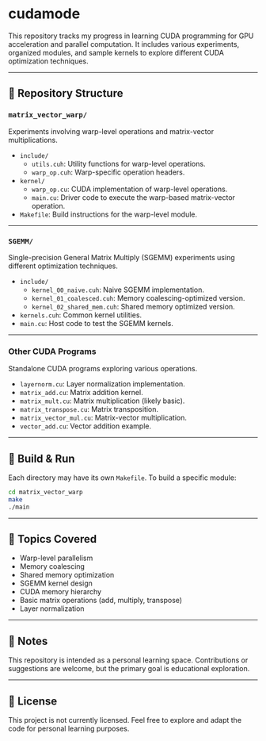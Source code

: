 # cudamode

This repository tracks my progress in learning CUDA programming for GPU acceleration and parallel computation. It includes various experiments, organized modules, and sample kernels to explore different CUDA optimization techniques.

---

## 📁 Repository Structure

### `matrix_vector_warp/`

Experiments involving warp-level operations and matrix-vector multiplications.

- `include/`
  - `utils.cuh`: Utility functions for warp-level operations.
  - `warp_op.cuh`: Warp-specific operation headers.
- `kernel/`
  - `warp_op.cu`: CUDA implementation of warp-level operations.
  - `main.cu`: Driver code to execute the warp-based matrix-vector operation.
- `Makefile`: Build instructions for the warp-level module.

---

### `SGEMM/`

Single-precision General Matrix Multiply (SGEMM) experiments using different optimization techniques.

- `include/`
  - `kernel_00_naive.cuh`: Naive SGEMM implementation.
  - `kernel_01_coalesced.cuh`: Memory coalescing-optimized version.
  - `kernel_02_shared_mem.cuh`: Shared memory optimized version.
- `kernels.cuh`: Common kernel utilities.
- `main.cu`: Host code to test the SGEMM kernels.

---

### Other CUDA Programs

Standalone CUDA programs exploring various operations.

- `layernorm.cu`: Layer normalization implementation.
- `matrix_add.cu`: Matrix addition kernel.
- `matrix_mult.cu`: Matrix multiplication (likely basic).
- `matrix_transpose.cu`: Matrix transposition.
- `matrix_vector_mul.cu`: Matrix-vector multiplication.
- `vector_add.cu`: Vector addition example.

---

## 🔧 Build & Run

Each directory may have its own `Makefile`. To build a specific module:

```bash
cd matrix_vector_warp
make
./main
```

---

## 🧠 Topics Covered

- Warp-level parallelism
- Memory coalescing
- Shared memory optimization
- SGEMM kernel design
- CUDA memory hierarchy
- Basic matrix operations (add, multiply, transpose)
- Layer normalization

---

## 📌 Notes

This repository is intended as a personal learning space. Contributions or suggestions are welcome, but the primary goal is educational exploration.

---

## 📄 License

This project is not currently licensed. Feel free to explore and adapt the code for personal learning purposes.


